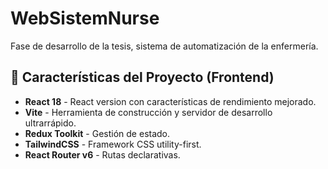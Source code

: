 # WebSistemNurse

Fase de desarrollo de la tesis, sistema de automatización de la enfermería.

## 🚀 Características del Proyecto (Frontend)

- **React 18** - React version con características de rendimiento mejorado.
- **Vite** - Herramienta de construcción y servidor de desarrollo ultrarrápido.
- **Redux Toolkit** - Gestión de estado.
- **TailwindCSS** - Framework CSS utility-first.
- **React Router v6** - Rutas declarativas.
